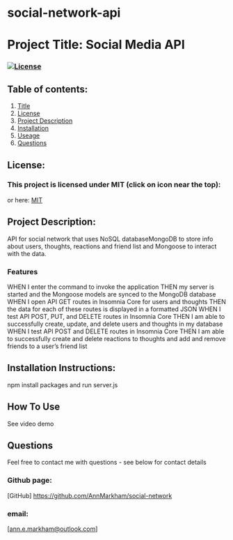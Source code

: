 # social-network-api
 # Project Title: Social Media API 
  ### [![License](https://img.shields.io/badge/License-MIT-yellow.svg)](https://opensource.org/licenses/MIT)
  
  ## Table of contents:
  1. [Title](#Project-Title)
  1. [License](#License)
  1. [Project Description](#Project-Description)
  1. [Installation](#Installation-Instructions)
  1. [Useage](#How-To-Use)
  1. [Questions](#Questions)

  ## License: 
  ### This project is licensed under MIT (click on icon near the top):
  or here: [MIT](https://opensource.org/licenses/MIT)
 

  ## Project Description:
  API for social network that uses  NoSQL databaseMongoDB to store info about users, thoughts, reactions and friend list and Mongoose to interact with the data.  

  ### Features
  
WHEN I enter the command to invoke the application
THEN my server is started and the Mongoose models are synced to the MongoDB database
WHEN I open API GET routes in Insomnia Core for users and thoughts
THEN the data for each of these routes is displayed in a formatted JSON
WHEN I test API POST, PUT, and DELETE routes in Insomnia Core
THEN I am able to successfully create, update, and delete users and thoughts in my database
WHEN I test API POST and DELETE routes in Insomnia Core
THEN I am able to successfully create and delete reactions to thoughts and add and remove friends to a user’s friend list

  ## Installation Instructions:
  npm install packages and run server.js
  ## How To Use
  See video demo 
    <link rel href="./assets/Demo.gif"/>
 
  ## Questions
  Feel free to contact me with questions - see below for contact details
  ### Github page:
  [GitHub] https://github.com/AnnMarkham/social-network
  ### email:
  [ann.e.markham@outlook.com]